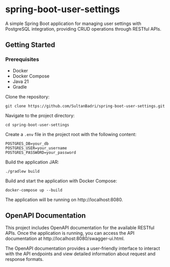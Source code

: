 # spring-boot-user-settings

A simple Spring Boot application for managing user settings with PostgreSQL integration, providing CRUD operations through RESTful APIs.

## Getting Started

### Prerequisites

- Docker
- Docker Compose
- Java 21
- Gradle

Clone the repository:
```
git clone https://github.com/SultanBadri/spring-boot-user-settings.git
```

Navigate to the project directory:
```
cd spring-boot-user-settings
```

Create a `.env` file in the project root with the following content:
```
POSTGRES_DB=your_db
POSTGRES_USER=your_username
POSTGRES_PASSWORD=your_password
```

Build the application JAR:
```
./gradlew build
```

Build and start the application with Docker Compose:
```
docker-compose up --build
```

The application will be running on http://localhost:8080.

## OpenAPI Documentation

This project includes OpenAPI documentation for the available RESTful APIs. Once the application is running, you can access the API documentation at http://localhost:8080/swagger-ui.html.

The OpenAPI documentation provides a user-friendly interface to interact with the API endpoints and view detailed information about request and response formats.